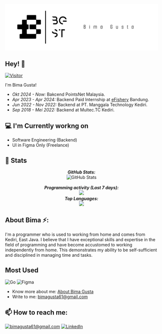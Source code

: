 ![Bima Gusta Banner Image](./banner.png)
## Hey! 👋

[![Visitor](https://visitor-badge.laobi.icu/badge?page_id=iam-bgst)](https://github.com/iam-bgst)

I'm Bima Gusta! 
- <i>Okt 2024 - Now:</i> Bakcend PointsNet Malaysia.
- <i>Apr 2023 - Apr 2024:</i> Backend Paid Internship at [eFishery](https://github.com/eFishery) Bandung. 
- <i>Jun 2022 - Nov 2022:</i> Backend at PT. Manggala Technology Kediri.
- <i>Sep 2018 - Mei 2022:</i> Backend at Multec.TC Kediri.

## 💻 I'm Currently workng on
- Software Engineering (Backend)
- UI in Figma Only (Freelance)


## 👀 Stats
<div>
    <p align="center">
    <b><em>GitHub Stats:</em></b><br/>
        <img src="https://streak-stats.demolab.com/?user=iam-bgst" alt="GitHub Stats" /><br/><br/>
    <b><em>Programming activity (Last 7 days):</em></b> <br/>
        <img src="https://github-readme-stats.vercel.app/api?username=iam-bgst&show_icons=true&bg_color=00000000"/>
        <br/>
    <b><em>Top Languages:</em></b> <br/>
        <img src="https://github-readme-stats.vercel.app/api/top-langs/?username=iam-bgst&layout=compact"/>
  </p>
</div>

## About Bima ⚡:
I'm a programmer who is used to working from home and comes from Kediri, East Java. 
I believe that I have exceptional skills and expertise in the field of programming and have become accustomed to working independently from home. 
This demonstrates my ability to be self-sufficient and disciplined in managing time and tasks.

## Most Used
![Go](https://upload.wikimedia.org/wikipedia/commons/thumb/0/05/Go_Logo_Blue.svg/512px-Go_Logo_Blue.svg.png)
![Figma](https://upload.wikimedia.org/wikipedia/commons/thumb/3/33/Figma-logo.svg/400px-Figma-logo.svg.png)

- Know more about me: [About Bima Gusta](https://iam-bgst.my.id)
- Write to me: [bimagusta61@gmail.com](mailto:bimagusta61@gmail.com)

<h2>📫 How to reach me:</h2>

<a href="mailto:bimagusta61@gmail.com">![bimagusta61@gmail.com](https://img.shields.io/badge/Gmail-D14836?style=for-the-badge&logo=gmail&logoColor=white)</a> <a href="https://www.linkedin.com/in/bima-gusta/">![LinkedIn](https://img.shields.io/badge/LinkedIn-0077B5?style=for-the-badge&logo=linkedin&logoColor=white)</a>
